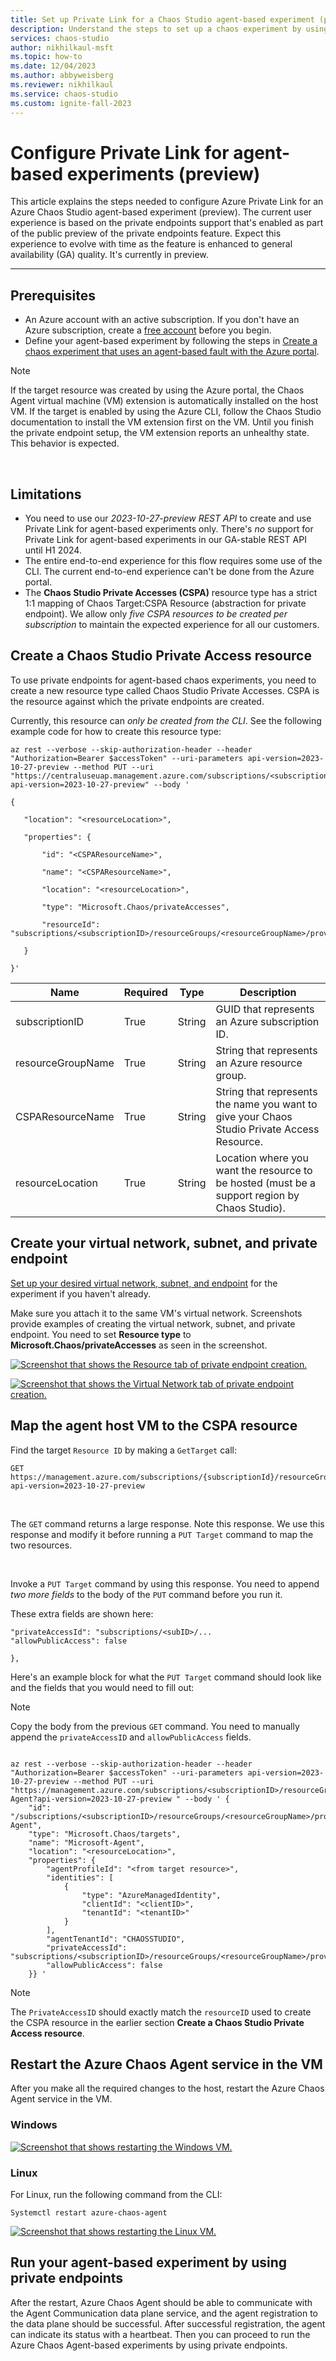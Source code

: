 ```yaml
---
title: Set up Private Link for a Chaos Studio agent-based experiment (preview)
description: Understand the steps to set up a chaos experiment by using Azure Private Link for agent-based experiments.
services: chaos-studio
author: nikhilkaul-msft
ms.topic: how-to
ms.date: 12/04/2023
ms.author: abbyweisberg
ms.reviewer: nikhilkaul
ms.service: chaos-studio
ms.custom: ignite-fall-2023
---
```


# Configure Private Link for agent-based experiments (preview)

This article explains the steps needed to configure Azure Private Link for an Azure Chaos Studio agent-based experiment (preview). The current user experience is based on the private endpoints support that's enabled as part of the public preview of the private endpoints feature. Expect this experience to evolve with time as the feature is enhanced to general availability (GA) quality. It's currently in preview.

---
## Prerequisites

- An Azure account with an active subscription. If you don't have an Azure subscription, create a [free account](https://azure.microsoft.com/free/?WT.mc_id=A261C142F) before you begin.
- Define your agent-based experiment by following the steps in [Create a chaos experiment that uses an agent-based fault with the Azure portal](chaos-studio-tutorial-agent-based-portal.md).

> [!NOTE]
> If the target resource was created by using the Azure portal, the Chaos Agent virtual machine (VM) extension is automatically installed on the host VM. If the target is enabled by using the Azure CLI, follow the Chaos Studio documentation to install the VM extension first on the VM. Until you finish the private endpoint setup, the VM extension reports an unhealthy state. This behavior is expected.

<br/>

## Limitations

- You need to use our *2023-10-27-preview REST API* to create and use Private Link for agent-based experiments only. There's *no* support for Private Link for agent-based experiments in our GA-stable REST API until H1 2024.
- The entire end-to-end experience for this flow requires some use of the CLI. The current end-to-end experience can't be done from the Azure portal.
- The **Chaos Studio Private Accesses (CSPA)** resource type has a strict 1:1 mapping of Chaos Target:CSPA Resource (abstraction for private endpoint). We allow only *five CSPA resources to be created per subscription* to maintain the expected experience for all our customers.  

## Create a Chaos Studio Private Access resource

To use private endpoints for agent-based chaos experiments, you need to create a new resource type called Chaos Studio Private Accesses. CSPA is the resource against which the private endpoints are created.

Currently, this resource can *only be created from the CLI*. See the following example code for how to create this resource type:

 ```AzCLI
az rest --verbose --skip-authorization-header --header "Authorization=Bearer $accessToken" --uri-parameters api-version=2023-10-27-preview --method PUT --uri "https://centraluseuap.management.azure.com/subscriptions/<subscriptionID>/resourceGroups/<resourceGroupName>/providers/Microsoft.Chaos/privateAccesses/<CSPAResourceName>?api-version=2023-10-27-preview" --body ' 

{ 

    "location": "<resourceLocation>", 

    "properties": { 

        "id": "<CSPAResourceName>", 

        "name": "<CSPAResourceName>", 

        "location": "<resourceLocation>", 

        "type": "Microsoft.Chaos/privateAccesses", 

        "resourceId": "subscriptions/<subscriptionID>/resourceGroups/<resourceGroupName>/providers/Microsoft.Chaos/privateAccesses/<CSPAResourceName>" 

    } 

}'
 ```

| Name |Required | Type | Description |
|-|-|-|-|
|subscriptionID|True|String|GUID that represents an Azure subscription ID.|
|resourceGroupName|True|String|String that represents an Azure resource group.|
|CSPAResourceName|True|String|String that represents the name you want to give your Chaos Studio Private Access Resource.|
|resourceLocation|True|String|Location where you want the resource to be hosted (must be a support region by Chaos Studio).|

## Create your virtual network, subnet, and private endpoint

[Set up your desired virtual network, subnet, and endpoint](../private-link/create-private-endpoint-portal.md) for the experiment if you haven't already.

Make sure you attach it to the same VM's virtual network. Screenshots provide examples of creating the virtual network, subnet, and private endpoint. You need to set **Resource type** to **Microsoft.Chaos/privateAccesses** as seen in the screenshot.

[![Screenshot that shows the Resource tab of private endpoint creation.](images/resource-private-endpoint.png)](images/resource-private-endpoint.png#lightbox)

[![Screenshot that shows the Virtual Network tab of private endpoint creation.](images/resource-vnet-cspa.png)](images/resource-vnet-cspa.png#lightbox)

## Map the agent host VM to the CSPA resource

Find the target `Resource ID` by making a `GetTarget` call:

```AzCLI
GET https://management.azure.com/subscriptions/{subscriptionId}/resourceGroups/{resourceGroupName}/providers/{parentProviderNamespace}/{parentResourceType}/{parentResourceName}/providers/Microsoft.Chaos/targets/{targetName}?api-version=2023-10-27-preview
```

<br/>

The `GET` command returns a large response. Note this response. We use this response and modify it before running a `PUT Target` command to map the two resources.

<br/>

Invoke a `PUT Target` command by using this response. You need to append *two more fields* to the body of the `PUT` command before you run it.

These extra fields are shown here:

```
"privateAccessId": "subscriptions/<subID>/...
"allowPublicAccess": false

},
```

Here's an example block for what the `PUT Target` command should look like and the fields that you would need to fill out:

> [!NOTE]
> Copy the body from the previous `GET` command. You need to manually append the `privateAccessID` and `allowPublicAccess` fields.

```AzCLI

az rest --verbose --skip-authorization-header --header "Authorization=Bearer $accessToken" --uri-parameters api-version=2023-10-27-preview --method PUT --uri "https://management.azure.com/subscriptions/<subscriptionID>/resourceGroups/<resourceGroup>/providers/Microsoft.Compute/virtualMachines/<VMSSname>/providers/Microsoft.Chaos/targets/Microsoft-Agent?api-version=2023-10-27-preview " --body ' {
    "id": "/subscriptions/<subscriptionID>/resourceGroups/<resourceGroupName>/providers/microsoft.compute/virtualmachines/<VMSSName>/providers/Microsoft.Chaos/targets/Microsoft-Agent",
    "type": "Microsoft.Chaos/targets",
    "name": "Microsoft-Agent",
    "location": "<resourceLocation>",
    "properties": {
        "agentProfileId": "<from target resource>",
        "identities": [
            {
                "type": "AzureManagedIdentity",
                "clientId": "<clientID>",
                "tenantId": "<tenantID>"
            }
        ],
        "agentTenantId": "CHAOSSTUDIO",
        "privateAccessId": "subscriptions/<subscriptionID>/resourceGroups/<resourceGroupName>/providers/Microsoft.Chaos/privateAccesses/<CSPAresourceName>",
        "allowPublicAccess": false
    }} '

```

> [!NOTE]
> The `PrivateAccessID` should exactly match the `resourceID` used to create the CSPA resource in the earlier section **Create a Chaos Studio Private Access resource**.

## Restart the Azure Chaos Agent service in the VM

After you make all the required changes to the host, restart the Azure Chaos Agent service in the VM.

### Windows

[![Screenshot that shows restarting the Windows VM.](images/restart-windows-vm.png)](images/restart-windows-vm.png#lightbox)

### Linux

For Linux, run the following command from the CLI:

```
Systemctl restart azure-chaos-agent
```

[![Screenshot that shows restarting the Linux VM.](images/restart-linux-vm.png)](images/restart-linux-vm.png#lightbox)

## Run your agent-based experiment by using private endpoints

After the restart, Azure Chaos Agent should be able to communicate with the Agent Communication data plane service, and the agent registration to the data plane should be successful. After successful registration, the agent can indicate its status with a heartbeat. Then you can proceed to run the Azure Chaos Agent-based experiments by using private endpoints.